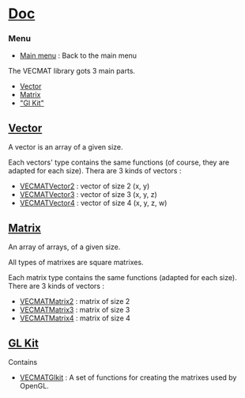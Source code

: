 # [Doc](./VECMATKit.md)
### Menu
* [Main menu](../Readme.md) : Back to the main menu

The VECMAT library gots 3 main parts.

* [Vector](./VECMATVector/VECMATVector.md)
* [Matrix](./VECMATMatrix/VECMATMatrix.md)
* ["Gl Kit"](./VECMATGlkit/VECMATGlkit.md)

## [Vector](./VECMATVector/VECMATVector.md)

A vector is an array of a given size.

Each vectors' type contains the same functions (of course, they are adapted for each size). Thera are 3 kinds of vectors :
* [VECMATVector2](./VECMATVector/VECMATVector2.md) : vector of size 2 (x, y)
* [VECMATVector3](./VECMATVector/VECMATVector3.md) : vector of size 3 (x, y, z)
* [VECMATVector4](./VECMATVector/VECMATVector4.md) : vector of size 4 (x, y, z, w)

## [Matrix](./VECMATMatrix/VECMATMatrix.md)

An array of arrays, of a given size.

All types of matrixes are square matrixes.

Each matrix type contains the same functions (adapted for each size). There are 3 kinds of vectors :
* [VECMATMatrix2](VECMATMatrix2.md) : matrix of size 2
* [VECMATMatrix3](VECMATMatrix3.md) : matrix of size 3
* [VECMATMatrix4](VECMATMatrix4.md) : matrix of size 4

## [GL Kit](./VECMATGlkit/VECMATGlkit.md)

Contains 

* [VECMATGlkit](./VECMATGlkit/VECMATGlkit.md) : A set of functions for creating the matrixes used by OpenGL.

